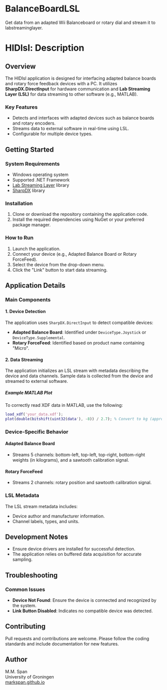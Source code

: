 # BalanceBoardLSL

Get data from an adapted Wii Balanceboard or rotary dial and stream it to labstreaminglayer.


# HIDlsl: Description 

## Overview

The HIDlsl application is designed for interfacing adapted balance boards and rotary force feedback devices with a PC. It utilizes **SharpDX.DirectInput** for hardware communication and **Lab Streaming Layer (LSL)** for data streaming to other software (e.g., MATLAB).

### Key Features
- Detects and interfaces with adapted devices such as balance boards and rotary encoders.
- Streams data to external software in real-time using LSL.
- Configurable for multiple device types.

## Getting Started

### System Requirements
- Windows operating system
- Supported .NET Framework
- [Lab Streaming Layer](https://github.com/labstreaminglayer/liblsl) library
- [SharpDX](https://github.com/sharpdx/SharpDX) library

### Installation
1. Clone or download the repository containing the application code.
2. Install the required dependencies using NuGet or your preferred package manager.

### How to Run
1. Launch the application.
2. Connect your device (e.g., Adapted Balance Board or Rotary ForceFeed).
3. Select the device from the drop-down menu.
4. Click the "Link" button to start data streaming.

## Application Details

### Main Components

#### 1. Device Detection
The application uses `SharpDX.DirectInput` to detect compatible devices:
- **Adapted Balance Board**: Identified under `DeviceType.Joystick` or `DeviceType.Supplemental`.
- **Rotary ForceFeed**: Identified based on product name containing "Micro".

#### 2. Data Streaming
The application initializes an LSL stream with metadata describing the device and data channels. Sample data is collected from the device and streamed to external software.

##### Example MATLAB Plot
To correctly read XDF data in MATLAB, use the following:
```matlab
load_xdf('your_data.xdf');
plot(double(bitshift(uint32(data'), -8)) / 2.7); % Convert to kg (approx.)
```

### Device-Specific Behavior

#### Adapted Balance Board
- Streams 5 channels: bottom-left, top-left, top-right, bottom-right weights (in kilograms), and a sawtooth calibration signal.

#### Rotary ForceFeed
- Streams 2 channels: rotary position and sawtooth calibration signal.

### LSL Metadata
The LSL stream metadata includes:
- Device author and manufacturer information.
- Channel labels, types, and units.

## Development Notes

- Ensure device drivers are installed for successful detection.
- The application relies on buffered data acquisition for accurate sampling.

## Troubleshooting

### Common Issues
- **Device Not Found**: Ensure the device is connected and recognized by the system.
- **Link Button Disabled**: Indicates no compatible device was detected.

## Contributing
Pull requests and contributions are welcome. Please follow the coding standards and include documentation for new features.

## Author
M.M. Span  
University of Groningen  
[markspan.github.io](https://markspan.github.io)


